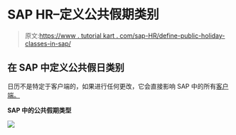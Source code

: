 # SAP HR–定义公共假期类别

> 原文:[https://www . tutorial kart . com/sap-HR/define-public-holiday-classes-in-sap/](https://www.tutorialkart.com/sap-hr/define-public-holiday-classes-in-sap/)

## 在 SAP 中定义公共假日类别

日历不是特定于客户端的，如果进行任何更改，它会直接影响 SAP 中的所有[客户端。](https://www.tutorialkart.com/sap-basis/what-is-client-in-sap-create-new-sap-client/)

**SAP 中的公共假期类型**

[![](../Images/925da31b32d6bc3827932f6c8afb11bb.png)](https://www.tutorialkart.com/)